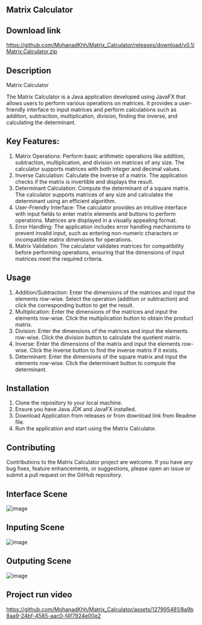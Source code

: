 ## Matrix Calculator

## Download link
https://github.com/MohanadKhh/Matrix_Calculator/releases/download/v0.1/Matrix.Calculator.zip

## Description
Matrix Calculator

The Matrix Calculator is a Java application developed using JavaFX that allows users to perform various operations on matrices. It provides a user-friendly interface to input matrices and perform calculations such as addition, subtraction, multiplication, division, finding the inverse, and calculating the determinant.

## Key Features:
1. Matrix Operations: Perform basic arithmetic operations like addition, subtraction, multiplication, and division on matrices of any size. The calculator supports matrices with both integer and decimal values.
2. Inverse Calculation: Calculate the inverse of a matrix. The application checks if the matrix is invertible and displays the result.
3. Determinant Calculation: Compute the determinant of a square matrix. The calculator supports matrices of any size and calculates the determinant using an efficient algorithm.
4. User-Friendly Interface: The calculator provides an intuitive interface with input fields to enter matrix elements and buttons to perform operations. Matrices are displayed in a visually appealing format.
5. Error Handling: The application includes error handling mechanisms to prevent invalid input, such as entering non-numeric characters or incompatible matrix dimensions for operations.
6. Matrix Validation: The calculator validates matrices for compatibility before performing operations, ensuring that the dimensions of input matrices meet the required criteria.
 
 
 ## Usage
 1. Addition/Subtraction: Enter the dimensions of the matrices and input the elements row-wise. Select the operation (addition or subtraction) and click the corresponding button to get the result.
 2. Multiplication: Enter the dimensions of the matrices and input the elements row-wise. Click the multiplication button to obtain the product matrix.
 3. Division: Enter the dimensions of the matrices and input the elements row-wise. Click the division button to calculate the quotient matrix.
 4. Inverse: Enter the dimensions of the matrix and input the elements row-wise. Click the inverse button to find the inverse matrix if it exists.
 5. Determinant: Enter the dimensions of the square matrix and input the elements row-wise. Click the determinant button to compute the determinant.
 
 ## Installation
 1. Clone the repository to your local machine.
 2. Ensure you have Java JDK and JavaFX installed.
 3. Download Application from releases or from download link from Readme file.
 4. Run the application and start using the Matrix Calculator.

 ## Contributing
 Contributions to the Matrix Calculator project are welcome. If you have any bug fixes, feature enhancements, or suggestions, please open an issue or submit a pull request on the GitHub repository.
 

## Interface Scene
![image](https://github.com/MohanadKhh/Matrix_Calculator/assets/127995481/edce252d-4685-43a6-91ea-ad8b824bf3b7)
<br>

## Inputing Scene
![image](https://github.com/MohanadKhh/Matrix_Calculator/assets/127995481/002afed4-2caf-4020-89f9-3cb8cf06bcaa)
<br>

## Outputing Scene
![image](https://github.com/MohanadKhh/Matrix_Calculator/assets/127995481/b76cd43a-9aa6-44a1-a67d-4f20d99694b5)
<br>

## Project run video
https://github.com/MohanadKhh/Matrix_Calculator/assets/127995481/8a9b8aa9-24bf-4585-aac0-f4f7924e00e2
